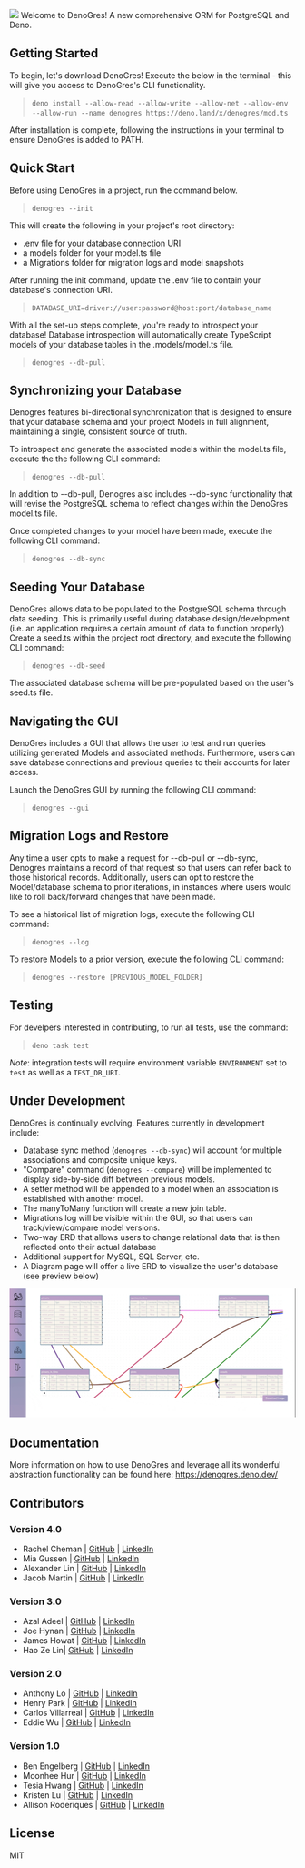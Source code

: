 ![](/public/DenoGresWide.png) Welcome to DenoGres! A new comprehensive ORM for
PostgreSQL and Deno.

## Getting Started

To begin, let's download DenoGres! Execute the below in the terminal - this will
give you access to DenoGres's CLI functionality.

> `deno install --allow-read --allow-write --allow-net --allow-env --allow-run --name denogres https://deno.land/x/denogres/mod.ts`

After installation is complete, following the instructions in your terminal to
ensure DenoGres is added to PATH.

## Quick Start

Before using DenoGres in a project, run the command below.

> `denogres --init`

This will create the following in your project's root directory:

- .env file for your database connection URI
- a models folder for your model.ts file
- a Migrations folder for migration logs and model snapshots

After running the init command, update the .env file to contain your database's
connection URI.

> `DATABASE_URI=driver://user:password@host:port/database_name`

With all the set-up steps complete, you're ready to introspect your database!
Database introspection will automatically create TypeScript models of your
database tables in the .models/model.ts file.

> `denogres --db-pull`

## Synchronizing your Database

Denogres features bi-directional synchronization that is designed to ensure that
your database schema and your project Models in full alignment, maintaining a
single, consistent source of truth.

To introspect and generate the associated models within the model.ts file,
execute the the following CLI command:

> `denogres --db-pull`

In addition to --db-pull, Denogres also includes --db-sync functionality that
will revise the PostgreSQL schema to reflect changes within the DenoGres
model.ts file.

Once completed changes to your model have been made, execute the following CLI
command:

> `denogres --db-sync`

## Seeding Your Database

DenoGres allows data to be populated to the PostgreSQL schema through data
seeding. This is primarily useful during database design/development (i.e. an
application requires a certain amount of data to function properly) Create a
seed.ts within the project root directory, and execute the following CLI
command:

> `denogres --db-seed`

The associated database schema will be pre-populated based on the user's seed.ts
file.

## Navigating the GUI

DenoGres includes a GUI that allows the user to test and run queries utilizing
generated Models and associated methods. Furthermore, users can save database
connections and previous queries to their accounts for later access.

Launch the DenoGres GUI by running the following CLI command:

> `denogres --gui`

## Migration Logs and Restore

Any time a user opts to make a request for --db-pull or --db-sync, Denogres
maintains a record of that request so that users can refer back to those
historical records. Additionally, users can opt to restore the Model/database
schema to prior iterations, in instances where users would like to roll
back/forward changes that have been made.

To see a historical list of migration logs, execute the following CLI command:

> `denogres --log`

To restore Models to a prior version, execute the following CLI command:

> `denogres --restore [PREVIOUS_MODEL_FOLDER]`

## Testing

For develpers interested in contributing, to run all tests, use the command:

> `deno task test`

<i>Note</i>: integration tests will require environment variable `ENVIRONMENT`
set to `test` as well as a `TEST_DB_URI`.

## Under Development

DenoGres is continually evolving. Features currently in development include:

- Database sync method (`denogres --db-sync`) will account for multiple
  associations and composite unique keys.
- "Compare" command (`denogres --compare`) will be implemented to display
  side-by-side diff between previous models.
- A setter method will be appended to a model when an association is established
  with another model.
- The manyToMany function will create a new join table.
- Migrations log will be visible within the GUI, so that users can
  track/view/compare model versions.
- Two-way ERD that allows users to change relational data that is then reflected
  onto their actual database
- Additional support for MySQL, SQL Server, etc.
- A Diagram page will offer a live ERD to visualize the user's database (see
  preview below)

![](/denogres-gui/src/assets/ReactFlow.gif)

## Documentation

More information on how to use DenoGres and leverage all its wonderful
abstraction functionality can be found here: https://denogres.deno.dev/

## Contributors

### Version 4.0

- Rachel Cheman | [GitHub](https://github.com/rcheman) |
  [LinkedIn](https://www.linkedin.com/in/rachel-cheman/)
- Mia Gussen | [GitHub](https://github.com/mjpg1) |
  [LinkedIn](www.linkedin.com/in/mia-gussen)
- Alexander Lin | [GitHub](https://github.com/alexanderlin) |
  [LinkedIn](https://www.linkedin.com/in/alexander-lin-8aab79167/)
- Jacob Martin | [GitHub](https://github.com/Solit95) |
  [LinkedIn](www.linkedin.com/in/jmartin417)

### Version 3.0

- Azal Adeel | [GitHub](https://github.com/azaladeel) |
  [LinkedIn](https://www.linkedin.com/in/azal-adeel/)
- Joe Hynan | [GitHub](https://github.com/JoeH1020) |
  [LinkedIn](https://www.linkedin.com/in/josephhynan/)
- James Howat | [GitHub](https://github.com/jbhowat) |
  [LinkedIn](https://www.linkedin.com/in/jamesbhowat/)
- Hao Ze Lin| [GitHub](https://github.com/LinHAO-1) |
  [LinkedIn](https://www.linkedin.com/in/linhaoze/)

### Version 2.0

- Anthony Lo | [GitHub](https://github.com/anthonylo87) |
  [LinkedIn](https://linkedin.com/in/87anthonylo/)
- Henry Park | [GitHub](https://github.com/CodeDenma) |
  [LinkedIn](https://linkedin.com/in/henrytpark/)
- Carlos Villarreal | [GitHub](https://github.com/Jiggyloww) |
  [LinkedIn](https://linkedin.com/in/carlosvillarrealsb)
- Eddie Wu | [GitHub](https://github.com/edi-wu) |
  [LinkedIn](https://linkedin.com/in/edi-wu)

### Version 1.0

- Ben Engelberg | [GitHub](https://github.com/bengelberg) |
  [LinkedIn](https://linkedin.com/in/benengelberg)
- Moonhee Hur | [GitHub](https://github.com/mhurcs) |
  [LinkedIn](https://linkedin.com/in/moonheehur)
- Tesia Hwang | [GitHub](https://github.com/tesiahwang) |
  [LinkedIn](https://linkedin.com/in/tesia-hwang)
- Kristen Lu | [GitHub](https://github.com/kristenlu24) |
  [LinkedIn](https://linkedin.com/in/kristen-lu)
- Allison Roderiques | [GitHub](https://github.com/allirod) |
  [LinkedIn](https://linkedin.com/in/allison-roderiques)

## License

MIT
